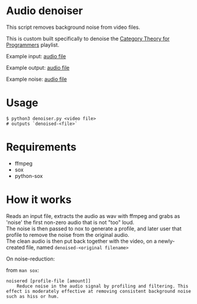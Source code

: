 # Audio denoiser

This script removes background noise from video files.

This is custom built specifically to denoise the [Category Theory for Programmers](https://www.youtube.com/watch?v=O2lZkr-aAqk&list=PLbgaMIhjbmEnaH_LTkxLI7FMa2HsnawM_&index=3) playlist.

Example input: <a href="https://raw.githubusercontent.com/DavidVentura/automatic-denoiser/master/examples/input.mp3" target="_blank">audio file</a>

Example output: <a href="https://raw.githubusercontent.com/DavidVentura/automatic-denoiser/master/examples/output.mp3" target="_blank">audio file</a>

Example noise: <a href="https://raw.githubusercontent.com/DavidVentura/automatic-denoiser/master/examples/noise.mp3" target="_blank">audio file</a>


# Usage

```
$ python3 denoiser.py <video file>
# outputs `denoised-<file>`
```

# Requirements

* ffmpeg
* sox
* python-sox

# How it works

Reads an input file, extracts the audio as wav with ffmpeg and grabs as 'noise' the first non-zero audio that is not
"too" loud.  
The noise is then passed to nox to generate a profile, and later user that profile to remove the noise from the original
audio.  
The clean audio is then put back together with the video, on a newly-created file, named `denoised-<original filename>`


On noise-reduction:

from `man sox`:

```
noisered [profile-file [amount]]
    Reduce noise in the audio signal by profiling and filtering. This effect is moderately effective at removing consistent background noise such as hiss or hum.
```


